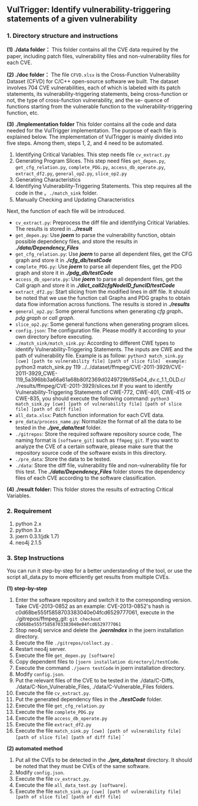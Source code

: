 ## VulTrigger: Identify vulnerability-triggering statements of a given vulnerability ##

### 1. Directory structure and instructions ###
**(1) ./data folder：**
This folder contains all the CVE data required by the paper, including patch files, vulnerability files and non-vulnerability files for each CVE.

**(2) ./doc folder：**
The file `CFVD.xlsx` is the Cross-Function Vulnerability Dataset (CFVD) for C/C++ open-source software we built. The dataset involves 704 CVE vulnerabilities, each of which is labeled with its patch statements, its vulnerability-triggering statements, being cross-function or not, the type of cross-function vulnerability, and the se- quence of functions starting from the vulnerable function to the vulnerability-triggering function, etc.

**(3) ./Implementation folder**
This folder contains all the code and data needed for the VulTrigger implementation. The purpose of each file is explained below.
The implementation of VulTrigger is mainly divided into five steps. Among them, steps 1, 2, and 4 need to be automated.
1. Identifying Critical Variables. This step needs file `cv_extract.py`
2. Generating Program Slices. This step need files `get_depen.py`, `get_cfg_relation.py`, `complete_PDG.py`, `access_db_operate.py`, `extract_df2.py`, `general_op2.py`, `slice_op2.py`
4. Generating Characteristics
5. Identifying Vulnerability-Triggering Statements. This step requires all the code in the 。`./match_sink` folder.
6. Manually Checking and Updating Characteristics

Next, the function of each file will be introduced.
-  `cv_extract.py`: Preprocess the diff file and identifying Critical Variables. The results is stored in ***../result***
-  `get_depen.py`: Use ***joern*** to parse the vulnerability function, obtain possible dependency files, and store the results in ***./data/Dependency_Files***
-  `get_cfg_relation.py`: Use ***joern*** to parse all dependent files, get the CFG graph and store it in ***./cfg_db/testCode***
-  `complete_PDG.py`: Use ***joern*** to parse all dependent files, get the PDG graph and store it in ***./pdg_db/testCode***
- `access_db_operate.py`: Use ***joern*** to parse all dependent files, get the Call graph and store it in ***./dict_call2cfgNodeID_funcID/testCode***
- `extract_df2.py`: Start slicing from the modified lines in diff file. It should be noted that we use the function call Graphs and PDG graphs to obtain data flow information across functions. The results is stored in ***./results***
- `general_op2.py`: Some general functions when generating *cfg graph*、*pdg graph* or *call graph*.
- `slice_op2.py`: Some general functions when generating program slices.
- `config.json`: The configuration file. Please modify it according to your own directory before executing.
- `./match_sink/match_sink.py`: According to different CWE types to identify Vulnerability-Triggering Statements. The inputs are CWE and the path of vulnerability file. Example is as follow:
	`python3 match_sink.py [cwe] [path to vulnerability file] [path of slice file] 
	example:
	`python3 match_sink.py 119 ../../dataset/ffmpeg/CVE-2011-3929/CVE-2011-3929_CWE-119_5a396bb3a66a61a68b80f2369d0249729bf85e04_dv.c_1.1_OLD.c/ ./results/ffmpeg/CVE-2011-3929/slices.txt
	If you want to identify Vulnerability-Triggering Statements of CWE-772, CWE-401, CWE-415 or CWE-835, you should execute the following command:
	`python3 match_sink.py [cwe] [path of vulnerability file] [path of slice file] [path of diff file]`
- `all_data.xlsx`: Patch function information for each CVE data.
- `pre_data/process_name.py`: Normalize the format of all the data to be tested in the ***./pre_data/test*** folder.
- `./gitrepos`: Store the required software repository source code, The naming format is `[software_git]` such as `ffmpeg_git`. If you want to analyze the CVE of a certain software, please make sure that the repository source code of the software exists in this directory.
- `./pre_data`: Store the data to be tested.
- `./data`: Store the diff file, vulnerability file and non-vulnerability file for this test. The ***./data/Dependency_Files*** folder stores the dependency files of each CVE according to the software classification.

**(4) ./result folder:**
This folder stores the results of extracting Critical Variables.

### 2. Requirement ###
1. python 2.x
2. python 3.x
3. joern 0.3.1(jdk 1.7)
4. neo4j 2.1.5

### 3. Step Instructions ###
You can run it step-by-step for a better understanding of the tool, or use the script all_data.py to more efficiently get results from multiple CVEs.

**(1) step-by-step**
1. Enter the software repository and switch it to the corresponding version.
	Take CVE-2013-0852 as an example:
	CVE-2013-0852's hash is c0d68be555f5858703383040e04fcd6529777061, execute in the ./gitrepos/ffmpeg_git:
	`git checkout c0d68be555f5858703383040e04fcd6529777061`
2. Stop neo4j service and delete the .***joernIndex*** in the joern installation directory.
3. Execute the file `./gitrepos/collect.py` .
4. Restart neo4j server.
5. Execute the file `get_depen.py [software]`
6. Copy dependent files to `[joern installation directory]/testCode`.
7. Execute the command `./joern testCode` in joern installation directory.
8. Modify `config.json`.
9. Put the relevant files of the CVE to be tested in the ./data/C-Diffs, ./data/C-Non_Vulnerable_Files, ./data/C-Vulnerable_Files folders.
10. Execute the file `cv_extract.py`. 
11. Put the generated dependency files in the ***./testCode*** folder.
12. Execute the file `get_cfg_relation.py`
13. Execute the file `complete_PDG.py`
14. Execute the file `access_db_operate.py`
15. Execute the file `extract_df2.py`
16. Execute the file `match_sink.py [cwe] [path of vulnerability file] [path of slice file] [path of diff file]` `

**(2) automated method**
1. Put all the CVEs to be detected in the ***./pre_data/test*** directory. It should be noted that they must be CVEs of the same software.
2. Modify `config.json`.
3. Execute the file `cv_extract.py`. 
4. Execute the file `all_data_test.py [software]`. 
5. Execute the file `match_sink.py [cwe] [path of vulnerability file] [path of slice file] [path of diff file]` 